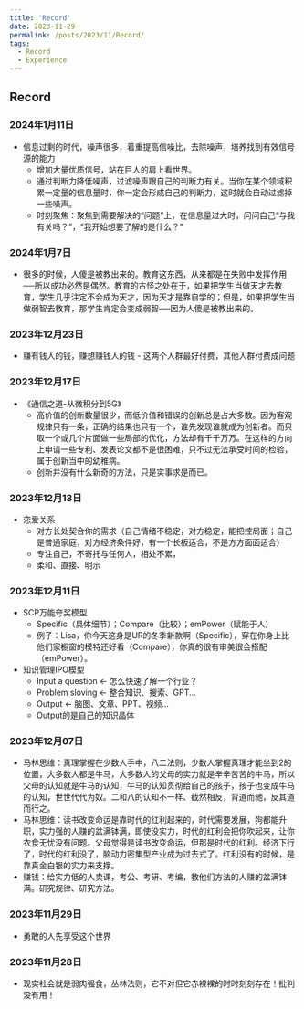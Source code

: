 ```yaml
---
title: 'Record'
date: 2023-11-29
permalink: /posts/2023/11/Record/
tags:
  - Record
  - Experience
---
```


## Record

### 2024年1月11日
- 信息过剩的时代，噪声很多，着重提高信噪比，去除噪声，培养找到有效信号源的能力
  - 增加大量优质信号，站在巨人的肩上看世界。
  - 通过判断力降低噪声，过滤噪声跟自己的判断力有关。当你在某个领域积累一定量的信息量时，你一定会形成自己的判断力，这时就会自动过滤掉一些噪声。
  - 时刻聚焦：聚焦到需要解决的“问题”上，在信息量过大时，问问自己“与我有关吗？”，“我开始想要了解的是什么？”

### 2024年1月7日
- 很多的时候，人傻是被教出来的。教育这东西，从来都是在失败中发挥作用──所以成功必然是偶然。教育的古怪之处在于，如果把学生当做天才去教育，学生几乎注定不会成为天才，因为天才是靠自学的；但是，如果把学生当做弱智去教育，那学生肯定会变成弱智──因为人傻是被教出来的。 

### 2023年12月23日
- 赚有钱人的钱，赚想赚钱人的钱 - 这两个人群最好付费，其他人群付费成问题

### 2023年12月17日
- 《通信之道-从微积分到5G》
  - 高价值的创新数量很少，而低价值和错误的创新总是占大多数。因为客观规律只有一条，正确的结果也只有一个，谁先发现谁就成为创新者。而只取一个或几个片面做一些局部的优化，方法却有千千万万。在这样的方向上申请一些专利、发表论文都不是很困难，只不过无法承受时间的检验，属于创新当中的幼稚病。
  - 创新并没有什么新奇的方法，只是实事求是而已。

### 2023年12月13日
- 恋爱关系
  - 对方长处契合你的需求（自己情绪不稳定，对方稳定，能把控局面；自己是普通家庭，对方经济条件好，有一个长板适合，不是方方面面适合）
  - 专注自己，不寄托与任何人，相处不累，
  - 柔和、直接、明示

### 2023年12月11日
- SCP万能夸奖模型
  - Specific（具体细节）；Compare（比较）；emPower（赋能于人）
  - 例子：Lisa，你今天这身是UR的冬季新款啊（Specific），穿在你身上比他们家橱窗的模特还好看（Compare），你真的很有审美很会搭配（emPower）。
- 知识管理IPO模型
  - Input a question <- 怎么快速了解一个行业？
  - Problem sloving  <- 整合知识、搜索、GPT...
  - Output           <- 脑图、文章、PPT、视频...
  - Output的是自己的知识晶体 

### 2023年12月07日
- 马林思维：真理掌握在少数人手中，八二法则，少数人掌握真理才能坐到2的位置，大多数人都是牛马，大多数人的父母的实力就是辛辛苦苦的牛马，所以父母的认知就是牛马的认知，牛马的认知贯彻给自己的孩子，孩子也变成牛马的认知，世世代代为奴。二和八的认知不一样、截然相反，背道而驰，反其道而行之。
- 马林思维：读书改变命运是靠时代的红利起来的，时代需要发展，狗都能升职，实力强的人赚的盆满钵满，即使没实力，时代的红利会把你吹起来，让你衣食无忧没有问题。父母觉得是读书改变命运，但那是时代的红利。经济下行了，时代的红利没了，脑动力密集型产业成为过去式了。红利没有的时候，是靠真金白银的实力来支撑。
- 赚钱：给实力低的人卖课，考公、考研、考编，教他们方法的人赚的盆满钵满。研究规律、研究方法。

### 2023年11月29日
- 勇敢的人先享受这个世界


### 2023年11月28日
- 现实社会就是弱肉强食，丛林法则，它不对但它赤裸裸的时时刻刻存在！批判没有用！